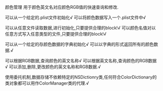 颜色管理
用于颜色英文名对应颜色RGB值的快速查询和修改.

可以从一个给定的.plist文件初始化√
可以将颜色数据写入一个.plist文件中√
 
可以从任意文件读取数据,进行初始化,只要提供合理的block!√
可以颜色名值对以任意方式写入任意类型的文件,只要提供合理的block!√
 
可以从一个给定的存颜色数据的字典初始化√
可以以字典的形式返回所有的颜色数据.√

可以根据RGB数据,查询颜色的英文名称√
可以根据英文名称,查询颜色的RGB数据√
可以添加,删除,更改颜色的英文名称和RGB数据.√

使用委托机制,数据存储不依赖特定的NSDictionry类,任何符合ColorDictionary的类对象都可以用作ColorManager类的代理.√